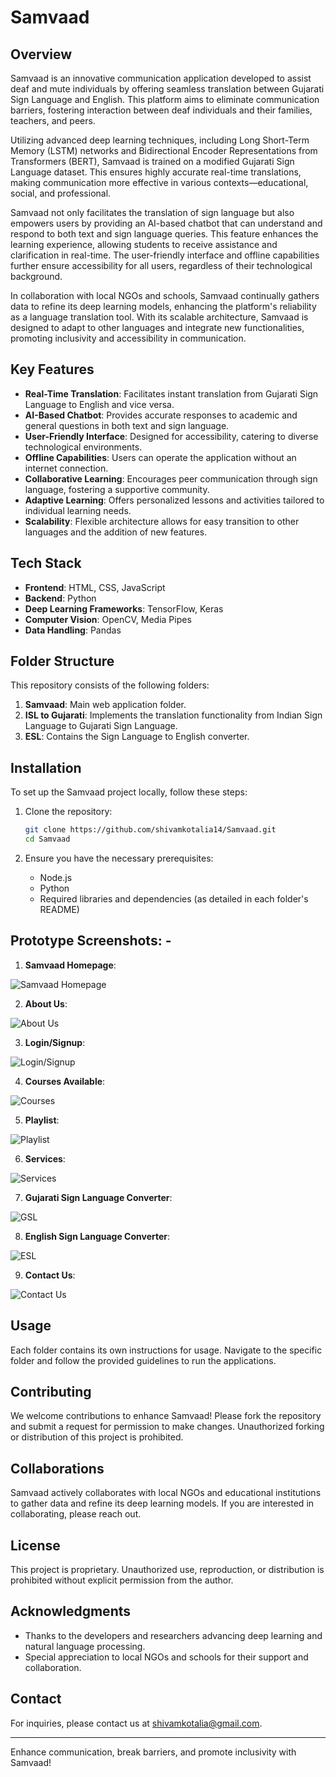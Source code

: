 # Samvaad

## Overview

Samvaad is an innovative communication application developed to assist deaf and mute individuals by offering seamless translation between Gujarati Sign Language and English. This platform aims to eliminate communication barriers, fostering interaction between deaf individuals and their families, teachers, and peers.

Utilizing advanced deep learning techniques, including Long Short-Term Memory (LSTM) networks and Bidirectional Encoder Representations from Transformers (BERT), Samvaad is trained on a modified Gujarati Sign Language dataset. This ensures highly accurate real-time translations, making communication more effective in various contexts—educational, social, and professional.

Samvaad not only facilitates the translation of sign language but also empowers users by providing an AI-based chatbot that can understand and respond to both text and sign language queries. This feature enhances the learning experience, allowing students to receive assistance and clarification in real-time. The user-friendly interface and offline capabilities further ensure accessibility for all users, regardless of their technological background.

In collaboration with local NGOs and schools, Samvaad continually gathers data to refine its deep learning models, enhancing the platform's reliability as a language translation tool. With its scalable architecture, Samvaad is designed to adapt to other languages and integrate new functionalities, promoting inclusivity and accessibility in communication.

## Key Features

- **Real-Time Translation**: Facilitates instant translation from Gujarati Sign Language to English and vice versa.
- **AI-Based Chatbot**: Provides accurate responses to academic and general questions in both text and sign language.
- **User-Friendly Interface**: Designed for accessibility, catering to diverse technological environments.
- **Offline Capabilities**: Users can operate the application without an internet connection.
- **Collaborative Learning**: Encourages peer communication through sign language, fostering a supportive community.
- **Adaptive Learning**: Offers personalized lessons and activities tailored to individual learning needs.
- **Scalability**: Flexible architecture allows for easy transition to other languages and the addition of new features.

## Tech Stack

- **Frontend**: HTML, CSS, JavaScript
- **Backend**: Python
- **Deep Learning Frameworks**: TensorFlow, Keras
- **Computer Vision**: OpenCV, Media Pipes
- **Data Handling**: Pandas

## Folder Structure

This repository consists of the following folders:

1. **Samvaad**: Main web application folder.
2. **ISL to Gujarati**: Implements the translation functionality from Indian Sign Language to Gujarati Sign Language.
3. **ESL**: Contains the Sign Language to English converter.

## Installation

To set up the Samvaad project locally, follow these steps:

1. Clone the repository:
    ```bash
    git clone https://github.com/shivamkotalia14/Samvaad.git
    cd Samvaad
    ```

2. Ensure you have the necessary prerequisites:
   - Node.js
   - Python
   - Required libraries and dependencies (as detailed in each folder's README)
  


## Prototype Screenshots: -
   1. **Samvaad Homepage**:
   
   ![Samvaad Homepage](./imgs/Homepage.png)

   2. **About Us**:
   
   ![About Us](./imgs/Aboutus.png)

   3. **Login/Signup**:
   
   ![Login/Signup](./imgs/login.png)

   4. **Courses Available**:
   
   ![Courses](./imgs/Courese.png)

   5. **Playlist**:
   
   ![Playlist](./imgs/Video.png)

   6. **Services**:
   
   ![Services](./imgs/Services.png)

   7. **Gujarati Sign Language Converter**:
   
   ![GSL](./imgs/GSL.png)

   8. **English Sign Language Converter**:
   
   ![ESL](./imgs/ESL.png)

   9. **Contact Us**:
   
   ![Contact Us](./imgs/Contactus.png)









## Usage

Each folder contains its own instructions for usage. Navigate to the specific folder and follow the provided guidelines to run the applications.

## Contributing

We welcome contributions to enhance Samvaad! Please fork the repository and submit a request for permission to make changes. Unauthorized forking or distribution of this project is prohibited.

## Collaborations

Samvaad actively collaborates with local NGOs and educational institutions to gather data and refine its deep learning models. If you are interested in collaborating, please reach out.

## License

This project is proprietary. Unauthorized use, reproduction, or distribution is prohibited without explicit permission from the author.

## Acknowledgments

- Thanks to the developers and researchers advancing deep learning and natural language processing.
- Special appreciation to local NGOs and schools for their support and collaboration.

## Contact

For inquiries, please contact us at shivamkotalia@gmail.com.

---

Enhance communication, break barriers, and promote inclusivity with Samvaad!
